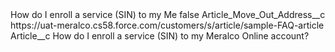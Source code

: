 <?xml version="1.0" encoding="UTF-8"?>
<CustomMetadata xmlns="http://soap.sforce.com/2006/04/metadata" xmlns:xsi="http://www.w3.org/2001/XMLSchema-instance" xmlns:xsd="http://www.w3.org/2001/XMLSchema">
    <label>How do I enroll a service (SIN) to my Me</label>
    <protected>false</protected>
    <values>
        <field>Article_Move_Out_Address__c</field>
        <value xsi:type="xsd:string">https://uat-meralco.cs58.force.com/customers/s/article/sample-FAQ-article</value>
    </values>
    <values>
        <field>Article__c</field>
        <value xsi:type="xsd:string">How do I enroll a service (SIN) to my Meralco Online account?</value>
    </values>
</CustomMetadata>

